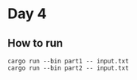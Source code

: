 # Day 4

## How to run

```
cargo run --bin part1 -- input.txt
cargo run --bin part2 -- input.txt
```
